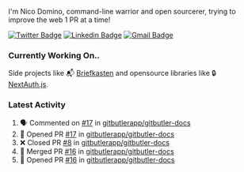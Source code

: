 
I'm Nico Domino, command-line warrior and open sourcerer, trying to improve the web 1 PR at a time!

[![Twitter Badge](https://img.shields.io/badge/-@ndom91-1ca0f1?style=flat-square&labelColor=1ca0f1&logo=twitter&logoColor=white&link=https://twitter.com/ndom91)](https://twitter.com/ndom91) [![Linkedin Badge](https://img.shields.io/badge/-ndom91-blue?style=flat-square&logo=Linkedin&logoColor=white&link=https://www.linkedin.com/in/ndom91/)](https://www.linkedin.com/in/ndom91/) [![Gmail Badge](https://img.shields.io/badge/-yo@ndo.dev-c14438?style=flat-square&logo=mail.ru&logoColor=white&link=mailto:yo@ndo.dev)](mailto:yo@ndo.dev)

### Currently Working On..

Side projects like 📬 [Briefkasten](https://briefkastenhq.com) and opensource libraries like 🔒 [NextAuth.js](https://github.com/nextauthjs/next-auth).

<!--START_SECTION_PROFILE_VIEWS:readme-info-->
<!--END_SECTION_PROFILE_VIEWS:readme-info-->

<!--START_SECTION_DAILY_COMMIT:readme-info-->
<!--END_SECTION_DAILY_COMMIT:readme-info-->

<!--START_SECTION_WEEKLY_COMMIT:readme-info-->
<!--END_SECTION_WEEKLY_COMMIT:readme-info-->

### Latest Activity

<!--START_SECTION:activity-->
1. 🗣 Commented on [#17](https://github.com/gitbutlerapp/gitbutler-docs/pull/17#issuecomment-2254140355) in [gitbutlerapp/gitbutler-docs](https://github.com/gitbutlerapp/gitbutler-docs)
2. 💪 Opened PR [#17](https://github.com/gitbutlerapp/gitbutler-docs/pull/17) in [gitbutlerapp/gitbutler-docs](https://github.com/gitbutlerapp/gitbutler-docs)
3. ❌ Closed PR [#8](https://github.com/gitbutlerapp/gitbutler-docs/pull/8) in [gitbutlerapp/gitbutler-docs](https://github.com/gitbutlerapp/gitbutler-docs)
4. 🎉 Merged PR [#16](https://github.com/gitbutlerapp/gitbutler-docs/pull/16) in [gitbutlerapp/gitbutler-docs](https://github.com/gitbutlerapp/gitbutler-docs)
5. 💪 Opened PR [#16](https://github.com/gitbutlerapp/gitbutler-docs/pull/16) in [gitbutlerapp/gitbutler-docs](https://github.com/gitbutlerapp/gitbutler-docs)
<!--END_SECTION:activity-->
